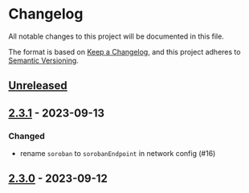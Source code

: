 # Changelog
All notable changes to this project will be documented in this file.

The format is based on [Keep a Changelog](https://keepachangelog.com/en/1.0.0/),
and this project adheres to [Semantic Versioning](https://semver.org/spec/v2.0.0.html).

## [Unreleased]

## [2.3.1] - 2023-09-13
### Changed
- rename `soroban` to `sorobanEndpoint` in network config (#16)

## [2.3.0] - 2023-09-12
[Unreleased]: https://github.com/subquery/subql-stellar/compare/common-stellar/2.3.1...HEAD
[2.3.1]: https://github.com/subquery/subql-stellar/compare/common-stellar/2.3.0...common-stellar/2.3.1
[2.3.0]: https://github.com/subquery/subql-stellar/tag/v2.3.0
